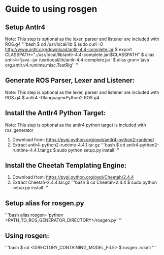 Guide to using rosgen
======================

Setup Antlr4
------------
Note: This step is optional as the lexer, parser and listener are included with ROS.g4
'''bash
$ cd /usr/local/lib
$ sudo curl -O http://www.antlr.org/download/antlr-4.4-complete.jar
$ export CLASSPATH=".:/usr/local/lib/antlr-4.4-complete.jar:$CLASSPATH"
$ alias antlr4='java -jar /usr/local/lib/antlr-4.4-complete.jar'
$ alias grun='java org.antlr.v4.runtime.misc.TestRig'
'''

Generate ROS Parser, Lexer and Listener:
---------------------------------------
Note: This step is optional as the lexer, parser and listener are included with ROS.g4
$ antlr4 -Dlanguage=Python2 ROS.g4

Install the Antlr4 Python Target:
--------------------------------
Note: This step is optional as the antlr4 python target is included with ros_generator
1. Download from: https://pypi.python.org/pypi/antlr4-python2-runtime/
2. Extract antlr4-python2-runtime-4.4.1.tar.gz
'''bash
$ cd antlr4-python2-runtime-4.4.1.tar.gz
$ sudo python setup.py install
'''

Install the Cheetah Templating Engine: 
-------------------------------------
1. Download from: https://pypi.python.org/pypi/Cheetah/2.4.4
2. Extract Cheetah-2.4.4.tar.gz
'''bash
$ cd Cheetah-2.4.4
$ sudo python setup.py install
'''

Setup alias for rosgen.py
-------------------------
'''bash
alias rosgen='python <PATH_TO_ROS_GENERATOR_DIRECTORY>/rosgen.py'
'''

Using rosgen:
------------
'''bash
$ cd <DIRECTORY_CONTAINING_MODEL_FILE>
$ rosgen <filename>.rosml
'''


